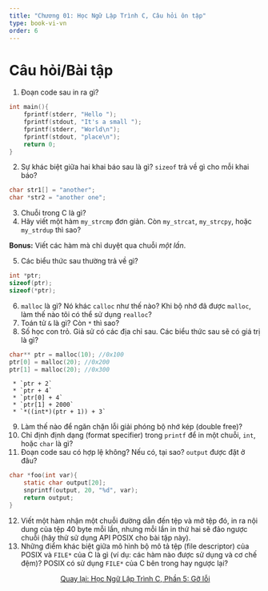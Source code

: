 ```yaml
---
title: "Chương 01: Học Ngữ Lập Trình C, Câu hỏi ôn tập"
type: book-vi-vn
order: 6
---
```


# Câu hỏi/Bài tập

1. Đoạn code sau in ra gì?
```C
int main(){
    fprintf(stderr, "Hello ");
    fprintf(stdout, "It's a small ");
    fprintf(stderr, "World\n");
    fprintf(stdout, "place\n");
    return 0;
}
```
2.  Sự khác biệt giữa hai khai báo sau là gì? `sizeof` trả về gì cho mỗi khai báo?
```C
char str1[] = "another";
char *str2 = "another one";
```
3. Chuỗi trong C là gì?
4. Hãy viết một hàm `my_strcmp` đơn giản. Còn `my_strcat`, `my_strcpy`, hoặc `my_strdup` thì sao? 

**Bonus:** Viết các hàm mà chỉ duyệt qua chuỗi _một lần_.

5. Các biểu thức sau thường trả về gì?
```C
int *ptr;
sizeof(ptr);
sizeof(*ptr);
```
6. `malloc` là gì? Nó khác `calloc` như thế nào? Khi bộ nhớ đã được `malloc`, làm thế nào tôi có thể sử dụng `realloc`?
7. Toán tử `&` là gì? Còn `*` thì sao?
8. Số học con trỏ. Giả sử có các địa chỉ sau. Các biểu thức sau sẽ có giá trị là gì?
```C
char** ptr = malloc(10); //0x100
ptr[0] = malloc(20); //0x200
ptr[1] = malloc(20); //0x300
```

     * `ptr + 2`
     * `ptr + 4`
     * `ptr[0] + 4`
     * `ptr[1] + 2000`
     * `*((int*)(ptr + 1)) + 3`
     
9. Làm thế nào để ngăn chặn lỗi giải phóng bộ nhớ kép (double free)?
10. Chỉ định định dạng (format specifier) trong `printf` để in một chuỗi, `int`, hoặc `char` là gì?
11. Đoạn code sau có hợp lệ không? Nếu có, tại sao? `output` được đặt ở đâu?
```C
char *foo(int var){
    static char output[20];
    snprintf(output, 20, "%d", var);
    return output;
}
```
12. Viết một hàm nhận một chuỗi đường dẫn đến tệp và mở tệp đó, in ra nội dung của tệp 40 byte mỗi lần, nhưng mỗi lần in thứ hai sẽ đảo ngược chuỗi (hãy thử sử dụng API POSIX cho bài tập này).
13. Những điểm khác biệt giữa mô hình bộ mô tả tệp (file descriptor) của POSIX và `FILE*` của C là gì (ví dụ: các hàm nào được sử dụng và cơ chế đệm)? POSIX có sử dụng `FILE*` của C bên trong hay ngược lại?

<div align="center">
<a href="https://github.com/angrave/SystemProgramming/wiki/C-Programming%2C-Part-5%3A-Debugging">
Quay lại: Học Ngữ Lập Trình C, Phần 5: Gỡ lỗi
</a>
</div>
